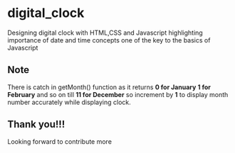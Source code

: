# digital_clock
Designing digital clock with HTML,CSS and Javascript 
highlighting importance of date and time concepts one of the key to the basics of Javascript 
## Note
There is catch in getMonth() function as it returns **0 for January** **1 for February** and so on till **11 for December** so increment by **1** to display month number accurately while displaying clock.
## Thank you!!!
Looking forward to contribute more
